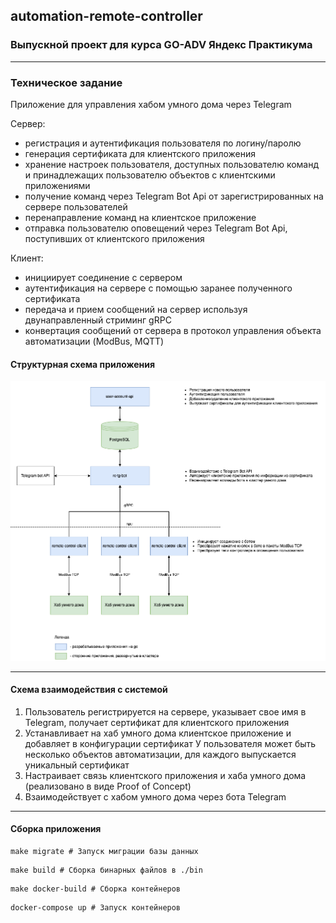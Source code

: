 ## automation-remote-controller
### Выпускной проект для курса GO-ADV Яндекс Практикума
___

### Техническое задание
Приложение для управления хабом умного дома через Telegram

Сервер:
* регистрация и аутентификация пользователя по логину/паролю
* генерация сертификата для клиентского приложения
* хранение настроек пользователя, доступных пользователю команд и принадлежащих пользователю объектов с клиентскими приложениями
* получение команд через Telegram Bot Api от зарегистрированных на сервере пользователей
* перенаправление команд на клиентское приложение
* отправка пользователю оповещений через Telegram Bot Api, поступивших от клиентского приложения

Клиент:
* инициирует соединение с сервером
* аутентификация на сервере с помощью заранее полученного сертификата
* передача и прием сообщений на сервер используя двунаправленный стриминг gRPC
* конвертация сообщений от сервера в протокол управления объекта автоматизации (ModBus, MQTT)

#### Структурная схема приложения
   ![scheme](img/go-adv-specs.drawio.png)
___

#### Схема взаимодействия с системой

1. Пользователь регистрируется на сервере, указывает свое имя в Telegram, получает сертификат для клиентского приложения
2. Устанавливает на хаб умного дома клиентское приложение и добавляет в конфигурации сертификат
   У пользователя может быть несколько объектов автоматизации, для каждого выпускается уникальный сертификат
3. Настраивает связь клиентского приложения и хаба умного дома (реализовано в виде Proof of Concept)
4. Взаимодействует с хабом умного дома через бота Telegram
___

#### Сборка приложения

```shell
make migrate # Запуск миграции базы данных
```

```shell
make build # Сборка бинарных файлов в ./bin
```

```shell
make docker-build # Сборка контейнеров
```

```shell
docker-compose up # Запуск контейнеров
```